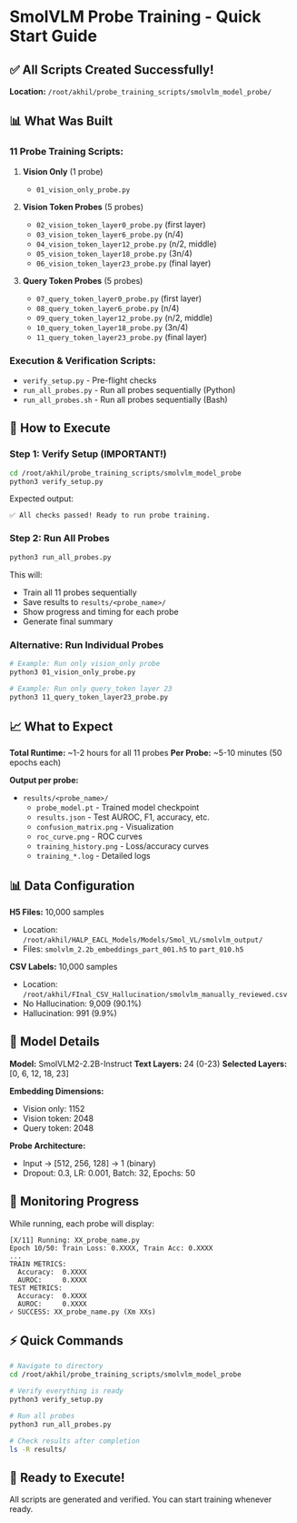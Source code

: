 # SmolVLM Probe Training - Quick Start Guide

## ✅ All Scripts Created Successfully!

**Location:** `/root/akhil/probe_training_scripts/smolvlm_model_probe/`

## 📊 What Was Built

### 11 Probe Training Scripts:
1. **Vision Only** (1 probe)
   - `01_vision_only_probe.py`

2. **Vision Token Probes** (5 probes)
   - `02_vision_token_layer0_probe.py` (first layer)
   - `03_vision_token_layer6_probe.py` (n/4)
   - `04_vision_token_layer12_probe.py` (n/2, middle)
   - `05_vision_token_layer18_probe.py` (3n/4)
   - `06_vision_token_layer23_probe.py` (final layer)

3. **Query Token Probes** (5 probes)
   - `07_query_token_layer0_probe.py` (first layer)
   - `08_query_token_layer6_probe.py` (n/4)
   - `09_query_token_layer12_probe.py` (n/2, middle)
   - `10_query_token_layer18_probe.py` (3n/4)
   - `11_query_token_layer23_probe.py` (final layer)

### Execution & Verification Scripts:
- `verify_setup.py` - Pre-flight checks
- `run_all_probes.py` - Run all probes sequentially (Python)
- `run_all_probes.sh` - Run all probes sequentially (Bash)

## 🚀 How to Execute

### Step 1: Verify Setup (IMPORTANT!)
```bash
cd /root/akhil/probe_training_scripts/smolvlm_model_probe
python3 verify_setup.py
```

Expected output:
```
✅ All checks passed! Ready to run probe training.
```

### Step 2: Run All Probes
```bash
python3 run_all_probes.py
```

This will:
- Train all 11 probes sequentially
- Save results to `results/<probe_name>/`
- Show progress and timing for each probe
- Generate final summary

### Alternative: Run Individual Probes
```bash
# Example: Run only vision_only probe
python3 01_vision_only_probe.py

# Example: Run only query_token layer 23
python3 11_query_token_layer23_probe.py
```

## 📈 What to Expect

**Total Runtime:** ~1-2 hours for all 11 probes
**Per Probe:** ~5-10 minutes (50 epochs each)

**Output per probe:**
- `results/<probe_name>/`
  - `probe_model.pt` - Trained model checkpoint
  - `results.json` - Test AUROC, F1, accuracy, etc.
  - `confusion_matrix.png` - Visualization
  - `roc_curve.png` - ROC curves
  - `training_history.png` - Loss/accuracy curves
  - `training_*.log` - Detailed logs

## 📊 Data Configuration

**H5 Files:** 10,000 samples
- Location: `/root/akhil/HALP_EACL_Models/Models/Smol_VL/smolvlm_output/`
- Files: `smolvlm_2.2b_embeddings_part_001.h5` to `part_010.h5`

**CSV Labels:** 10,000 samples
- Location: `/root/akhil/FInal_CSV_Hallucination/smolvlm_manually_reviewed.csv`
- No Hallucination: 9,009 (90.1%)
- Hallucination: 991 (9.9%)

## 🎯 Model Details

**Model:** SmolVLM2-2.2B-Instruct
**Text Layers:** 24 (0-23)
**Selected Layers:** [0, 6, 12, 18, 23]

**Embedding Dimensions:**
- Vision only: 1152
- Vision token: 2048
- Query token: 2048

**Probe Architecture:**
- Input → [512, 256, 128] → 1 (binary)
- Dropout: 0.3, LR: 0.001, Batch: 32, Epochs: 50

## 📝 Monitoring Progress

While running, each probe will display:
```
[X/11] Running: XX_probe_name.py
Epoch 10/50: Train Loss: 0.XXXX, Train Acc: 0.XXXX
...
TRAIN METRICS:
  Accuracy:  0.XXXX
  AUROC:     0.XXXX
TEST METRICS:
  Accuracy:  0.XXXX
  AUROC:     0.XXXX
✓ SUCCESS: XX_probe_name.py (Xm XXs)
```

## ⚡ Quick Commands

```bash
# Navigate to directory
cd /root/akhil/probe_training_scripts/smolvlm_model_probe

# Verify everything is ready
python3 verify_setup.py

# Run all probes
python3 run_all_probes.py

# Check results after completion
ls -R results/
```

## 🎉 Ready to Execute!

All scripts are generated and verified. You can start training whenever ready.
